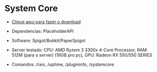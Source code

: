 # System Core

- [Clique aqui para fazer o download](https://www.mediafire.com/file/52lflrt54yh9nl9/SystemCore.jar/file)

- Dependencias:
PlaceholderAPI

- Software:
Spigot/Bukkit/PaperSpigot

- Server testado:
CPU: AMD Ryzem 3 3300x 4-Core Processor,
RAM: 512M (para o server) (16GB pro pc),
GPU: Radeon RX 550/550 SERIES

- Comandos:
/raio,
/uptime,
/plugininfo,
/systemcore
